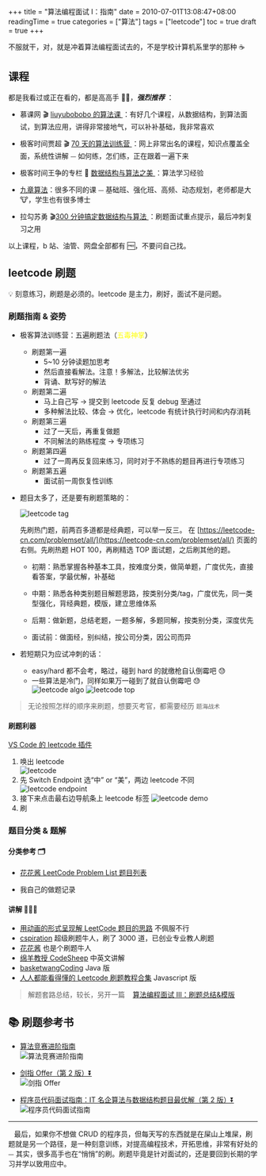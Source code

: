 +++
title = "算法编程面试 I：指南"
date = 2010-07-01T13:08:47+08:00
readingTime = true
categories = ["算法"]
tags = ["leetcode"]
toc = true
draft = true
+++

不服就干，对，就是冲着算法编程面试去的，不是学校计算机系里学的那种 ☕️

<!--more-->

## 课程

都是我看过或正在看的，都是高高手 👍🏻，**_强烈推荐_** ：

-   慕课网 🎬 [liuyubobobo 的算法课 ](https://www.imooc.com/t/108955) ：有好几个课程，从数据结构，到算法面试，到算法应用，讲得非常接地气，可以补补基础，我非常喜欢

-   极客时间贾超 🎬 [70 天的算法训练营 ](https://u.geekbang.org/subject/algorithm/1000343) ：网上非常出名的课程，知识点覆盖全面，系统性讲解 ⏤ 如何练，怎们练，正在跟着一遍下来

-   极客时间王争的专栏 📝 [数据结构与算法之美 ](https://time.geekbang.org/column/intro/126)：算法学习经验

-   [九章算法](https://www.jiuzhang.com/)：很多不同的课 ⏤ 基础班、强化班、高频、动态规划，老师都是大 🐮，学生也有很多博士

-   拉勾苏勇 🎬[300 分钟搞定数据结构与算法 ](https://kaiwu.lagou.com/course/courseInfo.htm?courseId=3#/content) ：刷题面试重点提示，最后冲刺复习之用

以上课程，b 站、油管、网盘全部都有 🆓，不要问自己找。

## leetcode 刷题

💡 刻意练习，刷题是必须的。leetcode 是主力，刷好，面试不是问题。

### 刷题指南 & 姿势

-   极客算法训练营：五遍刷题法（<font color="yellow">五毒神掌</font>）

    -   刷题第一遍
        -   5~10 分钟读题加思考
        -   然后直接看解法。注意！多解法，比较解法优劣
        -   背诵、默写好的解法
    -   刷题第二遍
        -   马上自己写 -> 提交到 leetcode 反复 debug 至通过
        -   多种解法比较、体会 -> 优化，leetcode 有统计执行时间和内存消耗
    -   刷题第三遍
        -   过了一天后，再重复做题
        -   不同解法的熟练程度 -> 专项练习
    -   刷题第四遍
        -   过了一周再反复回来练习，同时对于不熟练的题目再进行专项练习
    -   刷题第五遍
        -   面试前一周恢复性训练

-   题目太多了，还是要有刷题策略的：

    ![leetcode tag](/images/algo/leetcode-tag.webp)

    先刷热门题，前两百多道都是经典题，可以举一反三。 在 [https://leetcode-cn.com/problemset/all/](https://leetcode-cn.com/problemset/all/) 页面的右侧。先刷热题 HOT 100，再刷精选 TOP 面试题，之后刷其他的题。

    -   初期：熟悉掌握各种基本工具，按难度分类，做简单题，广度优先，直接看答案，学最优解，补基础

    -   中期：熟悉各种类别题目解题思路，按类别分类/tag，广度优先，同一类型强化，背经典题，模版，建立思维体系

    -   后期：做新题，总结老题，一题多解，多题同解，按类别分类，深度优先

    -   面试前：做面经，别纠结，按公司分类，因公司而异

-   若短期只为应试冲刺的话：
    -   easy/hard 都不会考，略过，碰到 hard 的就缴枪自认倒霉吧 😓
    -   一些算法是冷门，同样如果万一碰到了就自认倒霉吧 😓  
        ![leetcode algo](/images/algo/leetcode-algo.png)
        ![leetcode top](/images/algo/leetcode-top.png)

> 无论按照怎样的顺序来刷题，想要灭考官，都需要经历 `题海战术`

#### 刷题利器

[VS Code 的 leetcode 插件](https://github.com/jdneo/vscode-leetcode/blob/master/docs/README_zh-CN.md)

1. 唤出 leetcode  
   ![leetcode](/images/vscode/leetcode.png)
2. 先 Switch Endpoint 选“中” or “美”，两边 leetcode 不同  
   ![leetcode endpoint](/images/vscode/leetcode-endpoint.png)
3. 接下来点击最右边导航条上 leetcode 标签
   ![leetcode demo](/images/vscode/leetcode-demo.gif)
4. 刷

### 题目分类 & 题解

#### 分类参考 🗂

-   [花花酱 LeetCode Problem List 题目列表](https://zxi.mytechroad.com/blog/leetcode-problem-categories/)

-   我自己的做题记录

#### 讲解 💁🏻‍♂️

-   [用动画的形式呈现解 LeetCode 题目的思路](https://github.com/MisterBooo/LeetCodeAnimation) 不佩服不行
-   [cspiration](https://www.youtube.com/channel/UCTWuRL33U8xBPqk3LehXjFw/playlists) 超级刷题牛人，刷了 3000 道，已创业专业教人刷题
-   [花花酱](https://www.youtube.com/user/xxfflower/playlists) 也是个刷题牛人
-   [绵羊教授 CodeSheep](https://www.youtube.com/playlist?list=PLgkTb_uYkq5f6mI52NZv68QTb6Ui7omWX) 中英文讲解
-   [basketwangCoding](https://www.youtube.com/playlist?list=PLH8TFsY0qnE2R9kf_9vahNY6pG9601z_4) Java 版
-   [人人都能看得懂的 Leetcode 刷题教程合集](https://www.bilibili.com/video/BV1wA411b7qZ) Javascript 版

> 解题套路总结，较长，另开一篇 <i class="fas fa-external-link-alt"></i>&nbsp;&nbsp; [算法编程面试 III：刷题总结&模版](/posts/interview-algo-iii/)

## 📚 刷题参考书

-   [算法竞赛进阶指南]()  
    ![算法竞赛进阶指南](/images/algo/book-sfjsjjzn.png)

-   [剑指 Offer（第 2 版）⏬](https://drive.google.com/open?id=118MNIjDQGf-jAL8GOP5YSO1PPeZebBlQ)  
    ![剑指 Offer](/images/algo/book-jian.zhi.offer.png)

-   [程序员代码面试指南：IT 名企算法与数据结构题目最优解（第 2 版）⏬](https://drive.google.com/open?id=1Vnsqij9A0SnJ2ZNlMQrf5sVvw1_OsSxJ)  
    ![程序员代码面试指南](/images/algo/book-zuo.cheng.yun.png)

---

<i class="fas fa-map-marker-alt"></i>&nbsp;&nbsp; 最后，如果你不想做 CRUD 的程序员，但每天写的东西就是在屎山上堆屎，刷题就是另一个路径，是一种刻意训练，对提高编程技术，开拓思维，非常有好处的 ⏤ 其实，很多高手也在“悄悄”的刷。刷题毕竟是针对面试的，还是要回到长期的学习并学以致用应中。
